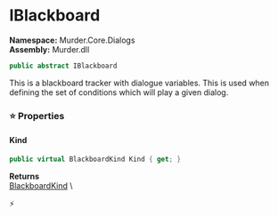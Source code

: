 # IBlackboard

**Namespace:** Murder.Core.Dialogs \
**Assembly:** Murder.dll

```csharp
public abstract IBlackboard
```

This is a blackboard tracker with dialogue variables.
            This is used when defining the set of conditions which will play a given dialog.

### ⭐ Properties
#### Kind
```csharp
public virtual BlackboardKind Kind { get; }
```

**Returns** \
[BlackboardKind](../..//Murder/Core/Dialogs/BlackboardKind.html) \


⚡